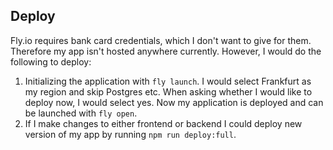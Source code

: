 ## Deploy

Fly.io requires bank card credentials, which I don't want to give for them. Therefore my app isn't hosted anywhere currently. However, I would do the following to deploy:

1. Initializing the application with `fly launch`. I would select Frankfurt as my region and skip Postgres etc. When asking whether I would like to deploy now, I would select yes. Now my application is deployed and can be launched with `fly open`.
2. If I make changes to either frontend or backend I could deploy new version of my app by running `npm run deploy:full`.
